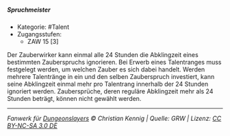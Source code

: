 <!---
Dies ist ein Fanwerk für DUNGEONSLAYERS © von Christian Kennig

Quellen:      [Dungeonslayers Grundregelwerk](https://dungeonslayers.net/download/Dungeonslayers4.pdf)
              [Talentbeschreibungen](https://www.f-space.de/ds4/tools-talentcards.html)
License:      [CC-BY-NC-SA 4.0](https://creativecommons.org/licenses/by-nc-sa/4.0/deed.de)
Richtlinien:  [Fanwerkrichtlinien](https://www.dungeonslayers.net/fanwerk-richtlinien/)
Autor:        Zauberlehrling
-->

##### Spruchmeister

- Kategorie: #Talent
- Zugangsstufen:
  - ZAW 15 [3]

Der Zauberwirker kann einmal alle 24 Stunden die Abklingzeit eines bestimmten Zauberspruchs ignorieren. Bei Erwerb eines Talentranges muss festgelegt werden, um welchen Zauber es sich dabei handelt. Werden mehrere Talentränge in ein und den selben Zauberspruch investiert, kann seine Abklingzeit einmal mehr pro Talentrang innerhalb der 24 Stunden ignoriert werden. Zaubersprüche, deren reguläre Abklingzeit mehr als 24 Stunden beträgt, können nicht gewählt werden.

---

_Fanwerk für [Dungeonslayers](https://www.dungeonslayers.net/) © Christian Kennig | Quelle: GRW | Lizenz: [CC BY-NC-SA 3.0 DE](https://creativecommons.org/licenses/by-nc-sa/3.0/de/)_
